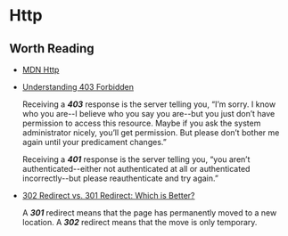 # Http

## Worth Reading

- [MDN Http](https://developer.mozilla.org/en-US/docs/Web/HTTP)
- [Understanding 403 Forbidden](http://www.dirv.me/blog/2011/07/18/understanding-403-forbidden/index.html)

    Receiving a **_403_** response is the server telling you, “I’m sorry. I know who you are--I believe who you say you are--but you just don’t have permission to access this resource. Maybe if you ask the system administrator nicely, you’ll get permission. But please don’t bother me again until your predicament changes.”

    Receiving a **_401_** response is the server telling you, “you aren’t authenticated--either not authenticated at all or authenticated incorrectly--but please reauthenticate and try again.”

- [302 Redirect vs. 301 Redirect: Which is Better?](https://www.hochmanconsultants.com/301-vs-302-redirect/)

    A **_301_** redirect means that the page has permanently moved to a new location. A **_302_** redirect means that the move is only temporary.
